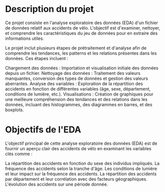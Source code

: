 # Description du projet
Ce projet consiste en l'analyse exploratoire des données (EDA) d'un fichier de données relatif aux accidents de vélo. L'objectif est d'examiner, nettoyer, et comprendre les caractéristiques du jeu de données pour en extraire des informations utiles.

Le projet inclut plusieurs étapes de prétraitement et d'analyse afin de comprendre les tendances, les patterns et les relations présentes dans les données. Ces étapes incluent :

Chargement des données : Importation et visualisation initiale des données depuis un fichier.
Nettoyage des données : Traitement des valeurs manquantes, conversion des types de données et gestion des valeurs aberrantes.
Analyse des variables : Exploration de la répartition des accidents en fonction de différentes variables (âge, sexe, département, conditions de lumière, etc.).
Visualisations : Création de graphiques pour une meilleure compréhension des tendances et des relations dans les données, incluant des histogrammes, des diagrammes en barres, et des boxplots.

# Objectifs de l'EDA
L'objectif principal de cette analyse exploratoire des données (EDA) est de fournir un aperçu clair des accidents de vélo en examinant les variables clés comme :

La répartition des accidents en fonction du sexe des individus impliqués.
La fréquence des accidents selon la tranche d'âge.
Les conditions de lumière et leur impact sur la fréquence des accidents.
La répartition des accidents par département et leur corrélation avec des facteurs géographiques.
L'évolution des accidents sur une période donnée.